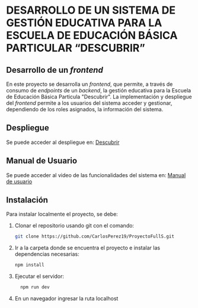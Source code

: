#  DESARROLLO DE UN SISTEMA DE GESTIÓN EDUCATIVA PARA LA ESCUELA DE EDUCACIÓN BÁSICA PARTICULAR “DESCUBRIR” 

## Desarrollo de un *frontend* 

En este proyecto se desarrolla un *frontend*, que permite, a través de consumo de *endpoints* de un *backend*, la gestión educativa para la Escuela de Educación Básica Particula "Descubrir". La implementación y despliegue del *frontend* permite a los usuarios del sistema acceder y gestionar, dependiendo de los roles asignados, la información del sistema.


## Despliegue 

Se puede acceder al despliegue en: [Descubrir](https://escuela-descubrir.onrender.com/)


## Manual de Usuario 

Se puede acceder al video de las funcionalidades del sistema en: [Manual de usuario](#)


## Instalación

Para instalar localmente el proyecto, se debe:

1. Clonar el repositorio usando git con el comando:

   ```bash
   git clone https://github.com/CarlosPerez19/ProyectoFullS.git

2. Ir a la carpeta donde se encuentra el proyecto e instalar las dependencias necesarias:

   ```bash
   npm install


3. Ejecutar el servidor:

    ```bash
      npm run dev

4. En un navegador ingresar la ruta localhost
